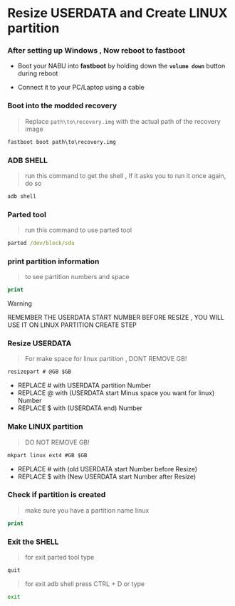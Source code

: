 # Resize USERDATA and Create LINUX partition


### After setting up Windows , Now reboot to fastboot
- Boot your NABU into **fastboot** by holding down the **`volume down`** button during reboot

- Connect it to your PC/Laptop using a cable

### Boot into the modded recovery
> Replace `path\to\recovery.img` with the actual path of the recovery image
```cmd
fastboot boot path\to\recovery.img
```

### ADB SHELL
> run this command to get the shell , If it asks you to run it once again, do so
```cmd
adb shell
```

### Parted tool
> run this command to use parted tool
```cmd
parted /dev/block/sda
```

### print partition information
> to see partition numbers and space
```cmd
print
```

>[!WARNING]
>REMEMBER THE USERDATA START NUMBER BEFORE RESIZE , YOU WILL USE IT ON LINUX PARTITION CREATE STEP

### Resize USERDATA
> For make space for linux partition , DONT REMOVE GB!
```cmd
resizepart # @GB $GB
```
- REPLACE # with USERDATA partition Number
- REPLACE @ with (USERDATA start Minus space you want for linux) Number
- REPLACE $ with (USERDATA end) Number

### Make LINUX partition
> DO NOT REMOVE GB!
```cmd
mkpart linux ext4 #GB $GB
```
- REPLACE # with (old USERDATA start Number before Resize)
- REPLACE $ with (New USERDATA start Number after Resize)

### Check if partition is created
> make sure you have a partition name linux
```cmd
print
```

### Exit the SHELL
> for exit parted tool type
```cmd
quit
```
> for exit adb shell press CTRL + D or type
```cmd
exit
```
